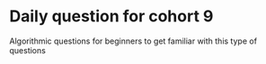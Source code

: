 # Daily question for cohort 9
Algorithmic questions for beginners to get familiar with this type of questions
